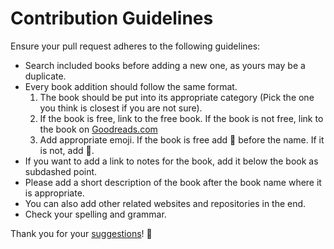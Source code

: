# Contribution Guidelines
Ensure your pull request adheres to the following guidelines:
- Search included books before adding a new one, as yours may be a duplicate.
- Every book addition should follow the same format.
	1. The book should be put into its appropriate category (Pick the one you think is closest if you are not sure).
	2. If the book is free, link to the free book. If the book is not free, link to the book on [Goodreads.com](https://www.goodreads.com/)
	3. Add appropriate emoji. If the book is free add 📖 before the name. If it is not, add 📕.
- If you want to add a link to notes for the book, add it below the book as subdashed point.
- Please add a short description of the book after the book name where it is appropriate.
- You can also add other related websites and repositories in the end.
- Check your spelling and grammar.

Thank you for your [suggestions](https://github.com/learn-anything/books/edit/master/readme.md)! 💜
